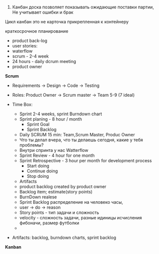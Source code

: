 1. Канбан доска позволяет показывать ожидающие поставки партии, 
Не учитывает ошибки и брак 

Цикл канбан это не карточка прикрепленная к контейнеру 

краткосрочное планирование

- product back-log
- user stories: 
- waterflow 
- scrum - 2-4 week 
- 24 hours - daily dcrum meeting 
- product owner

**Scrum** 
 - Requirements -> Design -> Code -> Testing 
 - Roles: Product Owner -> Scrum master -> Team 5-9 (7 ideal)
 - Time Box:
	- Sprint 2-4 weeks, sprint Burndown chart
	- Sprint planing - 8 hour / month
		- Sprint Goal
		- Sprint Backlog
	- Daily SCRUM 15 min: Team,Scrum Master, Produc Owner
	- Что ты делал вчера, что ты делаешь сегодня, какие у тебя проблемы?
	- Внутри спринта у нас Watterflow 
	- Sprint Review - 4 hour for one month
	- Sprint Retrospective - 3 hour per month for development process
		- Start doing
		- Continue doing 
		- Stop doing
	- Artifacts
	- product backlog created by product owner
	- Backlog item; estimate(story points)
	- BurnDown realese
	- Sprint Backlog распределение на человеко часы, 
	- user -> do -> reason
	- Story points - тип задачи и сложность 
	- velocity - сложность задачи, разные идиницы исчисления фибоначи, размер футболки
	- 


 - Artifacts: backlog, burndown charts, sprint backlog

**Kanban**

